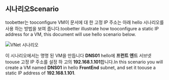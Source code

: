 ## <a name="scenario"></a><span data-ttu-id="f21a6-101">시나리오</span><span class="sxs-lookup"><span data-stu-id="f21a6-101">Scenario</span></span>
<span data-ttu-id="f21a6-102">toobetter는 tooconfigure VM이 문서에 대 한 고정 IP 주소는 아래 hello 시나리오를 사용 하는 방법을 보여 줍니다.</span><span class="sxs-lookup"><span data-stu-id="f21a6-102">toobetter illustrate how tooconfigure a static IP address for a VM, this document will use hello scenario below.</span></span>

![VNet 시나리오](./media/virtual-networks-static-ip-scenario-include/static-ip-scenario.png)

<span data-ttu-id="f21a6-104">이 시나리오에서는 명명 된 VM을 만듭니다 **DNS01** hello에 **프런트 엔드** 서브넷 toouse 고정 IP 주소를 설정 하 고의 **192.168.1.101**합니다.</span><span class="sxs-lookup"><span data-stu-id="f21a6-104">In this scenario you will create a VM named **DNS01** in hello **FrontEnd** subnet, and set it toouse a static IP address of **192.168.1.101**.</span></span>

